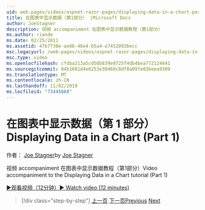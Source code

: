 ```yaml
---
uid: web-pages/videos/aspnet-razor-pages/displaying-data-in-a-chart-part-1
title: 在图表中显示数据（第1部分） |Microsoft Docs
author: JoeStagner
description: 视频 accompaniment 在图表中显示数据教程（第1部分）
ms.author: riande
ms.date: 02/25/2011
ms.assetid: 47b7f30e-ae86-46e4-b5a4-e7452093becc
msc.legacyurl: /web-pages/videos/aspnet-razor-pages/displaying-data-in-a-chart-part-1
msc.type: video
ms.openlocfilehash: cfdba213a5cd50b839e9725f4db4bea772124441
ms.sourcegitcommit: 84b1681d4e6253e30468c8df8a09fe03beea9309
ms.translationtype: MT
ms.contentlocale: zh-CN
ms.lasthandoff: 11/02/2019
ms.locfileid: "73445668"
---
```

# <a name="displaying-data-in-a-chart-part-1"></a><span data-ttu-id="f4bf7-103">在图表中显示数据（第 1 部分）</span><span class="sxs-lookup"><span data-stu-id="f4bf7-103">Displaying Data in a Chart (Part 1)</span></span>

<span data-ttu-id="f4bf7-104">作者： [Joe Stagner](https://github.com/JoeStagner)</span><span class="sxs-lookup"><span data-stu-id="f4bf7-104">by [Joe Stagner](https://github.com/JoeStagner)</span></span>

<span data-ttu-id="f4bf7-105">视频 accompaniment 在图表中显示数据教程（第1部分）</span><span class="sxs-lookup"><span data-stu-id="f4bf7-105">Video accompaniment to the Displaying Data in a Chart tutorial (Part 1)</span></span>

<span data-ttu-id="f4bf7-106">[&#9654;观看视频（12分钟）](https://channel9.msdn.com/Blogs/ASP-NET-Site-Videos/displaying-data-in-a-chart-(part-1))</span><span class="sxs-lookup"><span data-stu-id="f4bf7-106">[&#9654; Watch video (12 minutes)](https://channel9.msdn.com/Blogs/ASP-NET-Site-Videos/displaying-data-in-a-chart-(part-1))</span></span>

> [!div class="step-by-step"]
> <span data-ttu-id="f4bf7-107">[上一页](displaying-data-in-a-grid.md)
> [下一页](displaying-data-in-a-chart-part-2.md)</span><span class="sxs-lookup"><span data-stu-id="f4bf7-107">[Previous](displaying-data-in-a-grid.md)
[Next](displaying-data-in-a-chart-part-2.md)</span></span>
